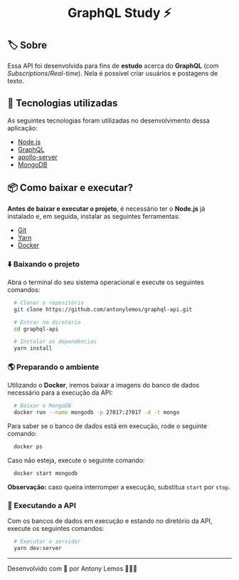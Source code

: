 <h1 align="center">GraphQL Study ⚡️</h1>

## 🏷️ Sobre

Essa API foi desenvolvida para fins de **estudo** acerca do **GraphQL** (com _Subscriptions_/_Real-time_). Nela é possível criar usuários e postagens de texto.


## 🚀 Tecnologias utilizadas

As seguintes tecnologias foram utilizadas no desenvolvimento dessa aplicação:

- [Node.js](https://nodejs.org/en/)
- [GraphQL](https://graphql.org/)
- [apollo-server](https://github.com/apollographql/apollo-server)
- [MongoDB](https://www.mongodb.com/)


## 📦 Como baixar e executar?

**Antes de baixar e executar o projeto**, é necessário ter o **Node.js** já instalado e, em seguida, instalar as seguintes ferramentas:

- [Git](https://git-scm.com/)
- [Yarn](https://classic.yarnpkg.com/lang/en/)
- [Docker](https://www.docker.com/)

### ⬇️ Baixando o projeto

Abra o terminal do seu sistema operacional e execute os seguintes comandos:

```bash
  # Clonar o repositório
  git clone https://github.com/antonylemos/graphql-api.git

  # Entrar no diretório
  cd graphql-api

  # Instalar as dependências
  yarn install
```

### 🌎 Preparando o ambiente

Utilizando o **Docker**, iremos baixar a imagens do banco de dados necessário para a execução da API:

```bash
  # Baixar o MongoDB
  docker run --name mongodb -p 27017:27017 -d -t mongo
```

Para saber se o banco de dados está em execução, rode o seguinte comando:

```bash
  docker ps
```

Caso não esteja, execute o seguinte comando:

```bash
  docker start mongodb
```

**Observação:** caso queira interromper a execução, substitua `start` por `stop`.

### 🏃 Executando a API

Com os bancos de dados em execução e estando no diretório da API, execute os seguintes comandos:

```bash
  # Executar o servidor
  yarn dev:server
```

---

Desenvolvido com 💜 por Antony Lemos 🧑🏽‍🚀
